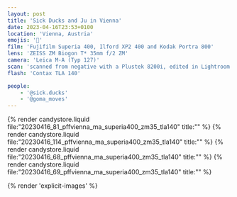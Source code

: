```yaml
---
layout: post
title: 'Sick Ducks and Ju in Vienna'
date: 2023-04-16T23:53+0100
location: 'Vienna, Austria'
emojis: '🔞'
film: 'Fujifilm Superia 400, Ilford XP2 400 and Kodak Portra 800'
lens: 'ZEISS ZM Biogon T* 35mm f/2 ZM'
camera: 'Leica M-A (Typ 127)'
scan: 'scanned from negative with a Plustek 8200i, edited in Lightroom'
flash: 'Contax TLA 140'

people: 
    - '@sick.ducks'
    - '@goma_moves'
---
```


{% render candystore.liquid file:"20230416_81_pffvienna_ma_superia400_zm35_tla140" title:"" %}
{% render candystore.liquid file:"20230416_114_pffvienna_ma_superia400_zm35_tla140" title:"" %}
{% render candystore.liquid file:"20230416_68_pffvienna_ma_superia400_zm35_tla140" title:"" %}
{% render candystore.liquid file:"20230416_69_pffvienna_ma_superia400_zm35_tla140" title:"" %}

{% render 'explicit-images' %}